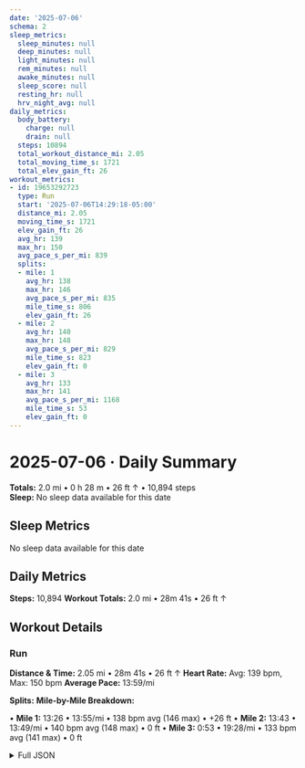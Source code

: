 ```yaml
---
date: '2025-07-06'
schema: 2
sleep_metrics:
  sleep_minutes: null
  deep_minutes: null
  light_minutes: null
  rem_minutes: null
  awake_minutes: null
  sleep_score: null
  resting_hr: null
  hrv_night_avg: null
daily_metrics:
  body_battery:
    charge: null
    drain: null
  steps: 10894
  total_workout_distance_mi: 2.05
  total_moving_time_s: 1721
  total_elev_gain_ft: 26
workout_metrics:
- id: 19653292723
  type: Run
  start: '2025-07-06T14:29:18-05:00'
  distance_mi: 2.05
  moving_time_s: 1721
  elev_gain_ft: 26
  avg_hr: 139
  max_hr: 150
  avg_pace_s_per_mi: 839
  splits:
  - mile: 1
    avg_hr: 138
    max_hr: 146
    avg_pace_s_per_mi: 835
    mile_time_s: 806
    elev_gain_ft: 26
  - mile: 2
    avg_hr: 140
    max_hr: 148
    avg_pace_s_per_mi: 829
    mile_time_s: 823
    elev_gain_ft: 0
  - mile: 3
    avg_hr: 133
    max_hr: 141
    avg_pace_s_per_mi: 1168
    mile_time_s: 53
    elev_gain_ft: 0
---
```

# 2025-07-06 · Daily Summary
**Totals:** 2.0 mi • 0 h 28 m • 26 ft ↑ • 10,894 steps  
**Sleep:** No sleep data available for this date

## Sleep Metrics
No sleep data available for this date

## Daily Metrics
**Steps:** 10,894
**Workout Totals:** 2.0 mi • 28m 41s • 26 ft ↑

## Workout Details
### Run
**Distance & Time:** 2.05 mi • 28m 41s • 26 ft ↑
**Heart Rate:** Avg: 139 bpm, Max: 150 bpm
**Average Pace:** 13:59/mi

**Splits:**
**Mile-by-Mile Breakdown:**

• **Mile 1:** 13:26 • 13:55/mi • 138 bpm avg (146 max) • +26 ft
• **Mile 2:** 13:43 • 13:49/mi • 140 bpm avg (148 max) • 0 ft
• **Mile 3:** 0:53 • 19:28/mi • 133 bpm avg (141 max) • 0 ft


<details>
<summary>Full JSON</summary>

```json
{
  "date": "2025-07-06",
  "schema": 2,
  "sleep_metrics": {
    "sleep_minutes": null,
    "deep_minutes": null,
    "light_minutes": null,
    "rem_minutes": null,
    "awake_minutes": null,
    "sleep_score": null,
    "resting_hr": null,
    "hrv_night_avg": null
  },
  "daily_metrics": {
    "body_battery": {
      "charge": null,
      "drain": null
    },
    "steps": 10894,
    "total_workout_distance_mi": 2.05,
    "total_moving_time_s": 1721,
    "total_elev_gain_ft": 26
  },
  "workout_metrics": [
    {
      "id": 19653292723,
      "type": "Run",
      "start": "2025-07-06T14:29:18-05:00",
      "distance_mi": 2.05,
      "moving_time_s": 1721,
      "elev_gain_ft": 26,
      "avg_hr": 139,
      "max_hr": 150,
      "avg_pace_s_per_mi": 839,
      "splits": [
        {
          "mile": 1,
          "avg_hr": 138,
          "max_hr": 146,
          "avg_pace_s_per_mi": 835,
          "mile_time_s": 806,
          "elev_gain_ft": 26
        },
        {
          "mile": 2,
          "avg_hr": 140,
          "max_hr": 148,
          "avg_pace_s_per_mi": 829,
          "mile_time_s": 823,
          "elev_gain_ft": 0
        },
        {
          "mile": 3,
          "avg_hr": 133,
          "max_hr": 141,
          "avg_pace_s_per_mi": 1168,
          "mile_time_s": 53,
          "elev_gain_ft": 0
        }
      ]
    }
  ]
}
```
</details>
